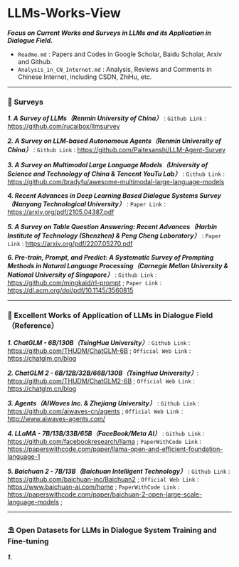 # LLMs-Works-View
***Focus on Current Works and Surveys in LLMs and its Application in Dialogue Field.***

* `Readme.md` : Papers and Codes in Google Scholar, Baidu Scholar, Arxiv and Github.
* `Analysis_in_CN_Internet.md` : Analysis, Reviews and Comments in Chinese Internet, including CSDN, ZhiHu, etc.

---

### 🧬 Surveys
***1. A Survey of LLMs（Renmin University of China）*** : `Github Link` : https://github.com/rucaibox/llmsurvey

***2. A Survey on LLM-based Autonomous Agents（Renmin University of China）*** : `Github Link` : https://github.com/Paitesanshi/LLM-Agent-Survey

***3. A Survey on Multimodal Large Language Models（University of Science and Technology of China & Tencent YouTu Lab）*** : `Github Link` : https://github.com/bradyfu/awesome-multimodal-large-language-models

***4. Recent Advances in Deep Learning Based Dialogue Systems Survey（Nanyang Technological University）*** : `Paper Link` : https://arxiv.org/pdf/2105.04387.pdf

***5. A Survey on Table Question Answering: Recent Advances（Harbin Institute of Technology (Shenzhen) & Peng Cheng Laboratory）*** : `Paper Link` : https://arxiv.org/pdf/2207.05270.pdf

***6. Pre-train, Prompt, and Predict: A Systematic Survey of Prompting Methods in Natural Language Processing（Carnegie Mellon University & National University of Singapore）*** : `Github Link` : https://github.com/mingkaid/rl-prompt ; `Paper Link` : https://dl.acm.org/doi/pdf/10.1145/3560815

---

### 💊 Excellent Works of Application of LLMs in Dialogue Field（Reference）

***1. ChatGLM - 6B/130B（TsingHua University）***: `Github Link` : https://github.com/THUDM/ChatGLM-6B ; `Official Web Link` : https://chatglm.cn/blog

***2. ChatGLM 2 - 6B/12B/32B/66B/130B（TsingHua University）***: https://github.com/THUDM/ChatGLM2-6B ; `Official Web Link` : https://chatglm.cn/blog

***3. Agents（AIWaves Inc. & Zhejiang University）*** : `Github Link` : https://github.com/aiwaves-cn/agents ; `Official Web Link` : http://www.aiwaves-agents.com/

***4. LLaMA - 7B/13B/33B/65B（FaceBook/Meta AI）*** : `Github Link` :  https://github.com/facebookresearch/llama ; `PaperWithCode Link` :  https://paperswithcode.com/paper/llama-open-and-efficient-foundation-language-1

***5. Baichuan 2 - 7B/13B（Baichuan Intelligent Technology）*** : `Github Link` : https://github.com/baichuan-inc/Baichuan2 ; `Official Web Link` : https://www.baichuan-ai.com/home ; `PaperWithCode Link` : https://paperswithcode.com/paper/baichuan-2-open-large-scale-language-models ;

---

### ⛱ Open Datasets for LLMs in Dialogue System Training and Fine-tuning

***1.***
